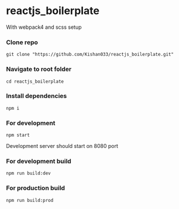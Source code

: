 # reactjs_boilerplate
With webpack4 and scss setup



### Clone repo
```
git clone "https://github.com/Kishan033/reactjs_boilerplate.git"
```

### Navigate to root folder
```
cd reactjs_boilerplate
```

### Install dependencies
```
npm i
```

### For development 
```
npm start
```
Development server should start on 8080 port

### For development build
```
npm run build:dev
```

### For production build
```
npm run build:prod
```
